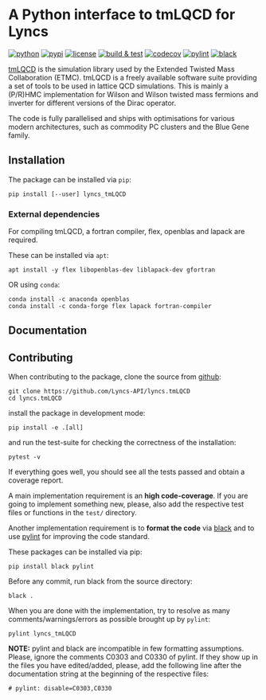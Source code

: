 # A Python interface to tmLQCD for Lyncs

[![python](https://img.shields.io/pypi/pyversions/lyncs_tmLQCD.svg?logo=python&logoColor=white)](https://pypi.org/project/lyncs_tmLQCD/)
[![pypi](https://img.shields.io/pypi/v/lyncs_tmLQCD.svg?logo=python&logoColor=white)](https://pypi.org/project/lyncs_tmLQCD/)
[![license](https://img.shields.io/github/license/Lyncs-API/lyncs.tmLQCD?logo=github&logoColor=white)](https://github.com/Lyncs-API/lyncs.tmLQCD/blob/master/LICENSE)
[![build & test](https://img.shields.io/github/workflow/status/Lyncs-API/lyncs.tmLQCD/build%20&%20test?logo=github&logoColor=white)](https://github.com/Lyncs-API/lyncs.tmLQCD/actions)
[![codecov](https://img.shields.io/codecov/c/github/Lyncs-API/lyncs.tmLQCD?logo=codecov&logoColor=white)](https://codecov.io/gh/Lyncs-API/lyncs.tmLQCD)
[![pylint](https://img.shields.io/badge/pylint%20score-9.4%2F10-green?logo=python&logoColor=white)](http://pylint.pycqa.org/)
[![black](https://img.shields.io/badge/code%20style-black-000000.svg?logo=codefactor&logoColor=white)](https://github.com/ambv/black)


[tmLQCD] is the simulation library used by the Extended Twisted Mass Collaboration (ETMC).
tmLQCD is a freely available software suite providing a set of tools to be used in lattice QCD
simulations. This is mainly a (P/R)HMC implementation for Wilson and Wilson twisted mass fermions
and inverter for different versions of the Dirac operator.

The code is fully parallelised and ships with optimisations for various modern architectures,
such as commodity PC clusters and the Blue Gene family.

[tmLQCD]: https://github.com/etmc/tmLQCD


## Installation

The package can be installed via `pip`:

```
pip install [--user] lyncs_tmLQCD
```

### External dependencies

For compiling tmLQCD, a fortran compiler, flex, openblas and lapack are required.

These can be installed via `apt`:

```
apt install -y flex libopenblas-dev liblapack-dev gfortran
```

OR using `conda`:

```
conda install -c anaconda openblas
conda install -c conda-forge flex lapack fortran-compiler
```

## Documentation

## Contributing

When contributing to the package, clone the source from [github](https://github.com/Lyncs-API/lyncs.tmLQCD):

```
git clone https://github.com/Lyncs-API/lyncs.tmLQCD
cd lyncs.tmLQCD
```

install the package in development mode:

```
pip install -e .[all]
```

and run the test-suite for checking the correctness of the installation:

```
pytest -v
```

If everything goes well, you should see all the tests passed and obtain a coverage report.

A main implementation requirement is an **high code-coverage**.
If you are going to implement something new, please, also add the respective
test files or functions in the `test/` directory.

Another implementation requirement is to **format the code** via [black](https://github.com/ambv/black)
and to use [pylint](https://github.com/PyCQA/pylint) for improving the code standard.

These packages can be installed via pip:

```
pip install black pylint
```

Before any commit, run black from the source directory:

```
black .
```

When you are done with the implementation, try to resolve as many comments/warnings/errors
as possible brought up by `pylint`:

```
pylint lyncs_tmLQCD
```

**NOTE:** pylint and black are incompatible in few formatting assumptions. Please, ignore
the comments C0303 and C0330 of pylint. If they show up in the files you have edited/added,
please, add the following line after the documentation string at the beginning of the respective files:

```
# pylint: disable=C0303,C0330
```

